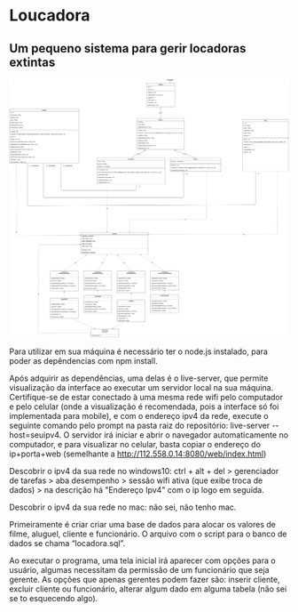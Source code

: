 # Loucadora
## Um pequeno sistema para gerir locadoras extintas

![diagrama de classe do sistema](ldc.png)

Para utilizar em sua máquina é necessário ter o node.js instalado, para poder as depêndencias com npm install.

Após adquirir as dependências, uma delas é o live-server, que permite visualização da interface ao executar um servidor local na sua máquina. Certifique-se de estar conectado à uma mesma rede wifi pelo computador e pelo celular (onde a visualização é recomendada, pois a interface só foi implementada para mobile), e com o endereço ipv4 da rede, execute o seguinte comando pelo prompt na pasta raiz do repositório: live-server --host=seuipv4. O servidor irá iniciar e abrir o navegador automaticamente no computador, e para visualizar no celular, basta copiar o endereço do ip+porta+web (semelhante a http://112.558.0.14:8080/web/index.html)

Descobrir o ipv4 da sua rede no windows10: ctrl + alt + del > gerenciador de tarefas > aba desempenho > sessão wifi ativa (que exibe troca de dados) > na descrição há "Endereço Ipv4" com o ip logo em seguida.

Descobrir o ipv4 da sua rede no mac: não sei, não tenho mac.

Primeiramente é criar criar uma base de dados para alocar os valores de filme, aluguel, cliente e funcionário. O arquivo com o script para o banco de dados se chama “locadora.sql”.

Ao executar o programa, uma tela inicial irá aparecer com opções para o usuário, algumas necessitam da permissão de um funcionário que seja gerente. As opções que apenas gerentes podem fazer são: inserir cliente, excluir cliente ou funcionário, alterar algum dado em alguma tabela (não sei se to esquecendo algo).
